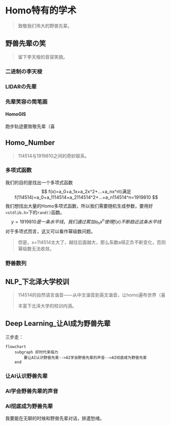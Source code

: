 # Homo特有的学术

> 致敬我们伟大的野兽先辈。

## 野兽先辈の笑

> 留下李天梭的音容笑貌。

### 二进制の李天梭







### LIDARの先辈







### 先辈笑容の简笔画





#### HomoGIS

跑步轨迹要致敬先辈（喜











## Homo_Number

> 114514与1919810之间的奇妙联系。

### 多项式函数

我们的目的是找出一个多项式函数  
$$
f(x)=a_0+a_1x+a_2x^2+...+a_nx^n\\满足f(114514)=a_0+a_1114514+a_2114514^2+...+a_n114514^n=1919810
$$
我们想找出大量的Homo多项式函数，所以我们需要随机生成参数，要用好`<stdlib.h>`下的`rand()`函数。
$$
y=1919810是一条水平线，我们通过累加a_nx^n使得f(x)不断趋近这条水平线
$$
对于多项式而言，这又可以看作幂级数问题。

> 但是，x=114514太大了，越往后面越大，那么系数a得正负不断变化，否则幂级数无法收敛。









### 野兽数列























## NLP_下北泽大学校训

> 114514的自然语言谐音——从中文谐音到英文谐音，让homo遍布世界（喜
>
> 丰富下北泽大学的校训内涵。













## Deep Learning_让AI成为野兽先辈

三步走：

```mermaid
flowchart
	subgraph 好时代来临力
		要让AI认识野兽先辈-->AI学会野兽先辈的声音-->AI彻底成为野兽先辈
	end
```

### 让AI认识野兽先辈







### AI学会野兽先辈的声音















### AI彻底成为野兽先辈

我要能在无聊的时候和野兽先辈对话，排遣愁绪。











